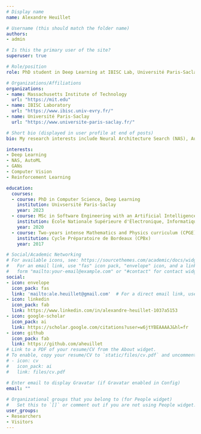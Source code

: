 ```yaml
---
# Display name
name: Alexandre Heuillet

# Username (this should match the folder name)
authors:
- admin

# Is this the primary user of the site?
superuser: true

# Role/position
role: PhD student in Deep Learning at IBISC Lab, Université Paris-Saclay. Visiting Student at MIT.

# Organizations/Affiliations
organizations:
- name: Massachusetts Institute of Technology
  url: "https://mit.edu"
- name: IBISC Laboratory
  url: "https://www.ibisc.univ-evry.fr/"
- name: Université Paris-Saclay
  url: "https://www.universite-paris-saclay.fr/"

# Short bio (displayed in user profile at end of posts)
bio: My research interests include Neural Architecture Search (NAS), AutoML, Deep Reinforcement Learning and explainability in Reinforcement Learning/Deep Learning. I am currently working on my PhD thesis titled "Jump Deep Learning in Automatic Control".

interests:
- Deep Learning
- NAS, AutoML
- GANs
- Computer Vision
- Reinforcement Learning

education:
  courses:
  - course: PhD in Computer Science, Deep Learning
    institution: Univsersité Paris-Saclay
    year: 2023
  - course: MSc in Software Engineering with an Artificial Intelligence speciality
    institution: École Nationale Supérieure d'Électronique, Informatique, Radiocommunications et Mathématiques-Mécanique de Bordeaux (ENSEIRB-MATMECA)
    year: 2020
  - course: Two-years intense Mathematics and Physics curriculum (CPGE) 
    institution: Cycle Préparatoire de Bordeaux (CPBx)
    year: 2017

# Social/Academic Networking
# For available icons, see: https://sourcethemes.com/academic/docs/widgets/#icons
#   For an email link, use "fas" icon pack, "envelope" icon, and a link in the
#   form "mailto:your-email@example.com" or "#contact" for contact widget.
social:
- icon: envelope
  icon_pack: fas
  link: 'mailto:ale.heuillet@gmail.com'  # For a direct email link, use "mailto:test@example.org".
- icon: linkedin
  icon_pack: fab
  link: https://www.linkedin.com/in/alexandre-heuillet-1037a5153
- icon: google-scholar
  icon_pack: ai
  link: https://scholar.google.com/citations?user=w6jtYBEAAAAJ&hl=fr
- icon: github
  icon_pack: fab
  link: https://github.com/aheuillet
# Link to a PDF of your resume/CV from the About widget.
# To enable, copy your resume/CV to `static/files/cv.pdf` and uncomment the lines below.  
# - icon: cv
#   icon_pack: ai
#   link: files/cv.pdf

# Enter email to display Gravatar (if Gravatar enabled in Config)
email: ""
  
# Organizational groups that you belong to (for People widget)
#   Set this to `[]` or comment out if you are not using People widget.  
user_groups:
- Researchers
- Visitors
---
```


<!-- Lorem ipsum dolor sit amet, consectetur adipiscing elit. Sed neque elit, tristique placerat feugiat ac, facilisis vitae arcu. Proin eget egestas augue. Praesent ut sem nec arcu pellentesque aliquet. Duis dapibus diam vel metus tempus vulputate.  -->
